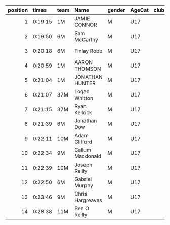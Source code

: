 |   position | times   | team   | Name             | gender   | AgeCat   |   clubnumber | Club name            | Website                              |   finishPosition |
|-----------:|:--------|:-------|:-----------------|:---------|:---------|-------------:|:---------------------|:-------------------------------------|-----------------:|
|          1 | 0:19:15 | 1M     | JAMIE CONNOR     | M        | U17      |            1 | East Kilbride AC     | http://www.ekac.org.uk/              |                1 |
|          2 | 0:19:50 | 6M     | Sam McCarthy     | M        | U17      |            6 | Cambuslang Harriers  | https://cambuslangharriers.org/      |                2 |
|          3 | 0:20:18 | 6M     | Finlay Robb      | M        | U17      |            6 | Cambuslang Harriers  | https://cambuslangharriers.org/      |                3 |
|          4 | 0:20:59 | 1M     | AARON THOMSON    | M        | U17      |            1 | East Kilbride AC     | http://www.ekac.org.uk/              |                4 |
|          5 | 0:21:04 | 1M     | JONATHAN HUNTER  | M        | U17      |            1 | East Kilbride AC     | http://www.ekac.org.uk/              |                5 |
|          6 | 0:21:07 | 37M    | Logan Whitton    | M        | U17      |           37 | Law & District AAC   | http://www.lawaac.co.uk/             |                6 |
|          7 | 0:21:15 | 37M    | Ryan Kellock     | M        | U17      |           37 | Law & District AAC   | http://www.lawaac.co.uk/             |                7 |
|          8 | 0:21:39 | 6M     | Jonathan Dow     | M        | U17      |            6 | Cambuslang Harriers  | https://cambuslangharriers.org/      |                8 |
|          9 | 0:22:11 | 10M    | Adam Clifford    | M        | U17      |           10 | Shettleston Harriers | http://shettlestonharriers.org.uk/   |                9 |
|         10 | 0:22:34 | 9M     | Callum Macdonald | M        | U17      |            9 | Garscube Harriers    | https://www.garscubeharriers.org.uk/ |               10 |
|         11 | 0:22:39 | 10M    | Joseph Reilly    | M        | U17      |           10 | Shettleston Harriers | http://shettlestonharriers.org.uk/   |               11 |
|         12 | 0:22:50 | 6M     | Gabriel Murphy   | M        | U17      |            6 | Cambuslang Harriers  | https://cambuslangharriers.org/      |               12 |
|         13 | 0:23:46 | 9M     | Chris Hargreaves | M        | U17      |            9 | Garscube Harriers    | https://www.garscubeharriers.org.uk/ |               14 |
|         14 | 0:28:38 | 11M    | Ben O Reilly     | M        | U17      |           11 | Airdrie Harriers     | http://airdrieharriers.org/          |               24 |